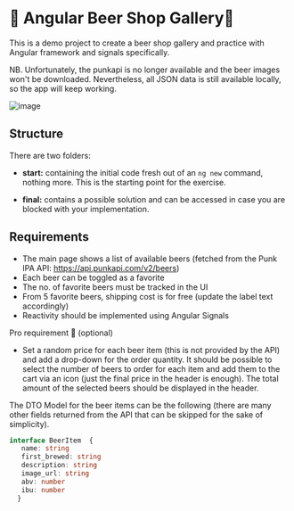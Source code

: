 # 🍺 Angular Beer Shop Gallery🍺

This is a demo project to create a beer shop gallery and practice with Angular framework and signals specifically.

NB. Unfortunately, the punkapi is no longer available and the beer images won't be downloaded. Nevertheless, all JSON data is still available locally, so the app will keep working.

![image](https://github.com/pacoita/ng-beer-shop/assets/13237093/401da4ed-acd0-488f-b6ce-2a31d84df7c0)


## Structure

There are two folders:

- **start:** containing the initial code fresh out of an `ng new` command, nothing more. This is the starting point for the exercise.

- **final:** contains a possible solution and can be accessed in case you are blocked with your implementation.

## Requirements

- The main page shows a list of available beers (fetched from the Punk IPA API: https://api.punkapi.com/v2/beers)
- Each beer can be toggled as a favorite 
- The no. of favorite beers must be tracked in the UI
- From 5 favorite beers, shipping cost is for free (update the label text accordingly)
- Reactivity should be implemented using Angular Signals
 
Pro requirement 🚀 (optional)
- Set a random price for each beer item (this is not provided by the API) and add a drop-down for the order quantity. It should be possible to select the number of beers to order for each item
 and add them to the cart via an icon (just the final price in the header is enough). The total amount of the selected beers should be displayed in the header.

The DTO Model for the beer items can be the following (there are many other fields returned from the API that can be skipped for the sake of simplicity).

```typescript
interface BeerItem  {
   name: string
   first_brewed: string
   description: string
   image_url: string
   abv: number
   ibu: number
  }
```
